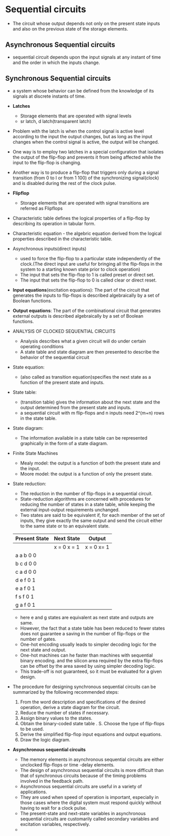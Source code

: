 # Sequential circuits
* The circuit whose output depends not only on the present state inputs and also on the previous state of the storage elements.

## Asynchronous Sequential circuits
* sequential circuit depends upon the input signals at any instant of time and the order in which the inputs change.

## Synchronous Sequential circuits
* a system whose behavior can be defined from the knowledge of its signals at discrete instants of time.

* **Latches**
	* Storage elements that are operated with signal levels
	* sr latch, d latch(transparent latch)
	
* Problem with the latch is when the control signal is active level according to the input the output changes, but as long as the input changes when the control signal is active, the output will be changed.
* One way is to employ two latches in a special configuration that isolates the output of the flip-flop and prevents it from being affected while the input to the flip-flop is changing.
* Another way is to produce a flip-flop that triggers only during a signal transition (from 0 to I or from 1 100) of the synchronizing signal(clock) and is disabled during the rest of the clock pulse. 
* **Flipflop**
	* Storage elements that are operated with signal transitions are referred as Flipflops
* Characteristic table defines the logical properties of a flip-flop by describing its operation in tabular form.
* Characteristic equation - the algebric equation derived from the logical properties described in the characteristic table.
* Asynchronous inputs(direct inputs)
	* used to force the flip-flop to a particular state independently of the clock.(The direct input are useful for bringing all the flip-flops in the system to a starting known state prior to clock operation)
	* The input that sets the flip-flop to 1 is called preset or direct set.
	* The input that sets the flip-flop to 0 is called clear or direct reset.

* **Input equations**(excitation equations): The part of the circuit that generates the inputs to flip-flops is described algebraically by a set of Boolean functions.
* **Output equations**: The part of the combinational circuit that generates external outputs is described algebraically by a set of Boolean functions.

* ANALYSIS OF CLOCKED SEQUENTIAL CIRCUITS
	* Analysis describes what a given circuit will do under certain operating conditions
	* A state table and state diagram are then presented to describe the behavior of the sequential circuit
* State equation:
	* (also called as transition equation)specifies the next state as a function of the present state and inputs.
* State table:
	* (transition table) gives the information about the next state and the output determined from the present state and inputs.
	* a sequential circuit with m flip-flops and n inputs need 2^(m+n) rows in the state table.
* State diagram:
	* The information available in a state table can be represented graphically in the form of a state diagram.
	
* Finite State Machines
	* Mealy model: the output is a function of both the present state and the input.
	* Moore model: the output is a function of only the present state.

* State reduction:
	* The reduction in the number of flip-flops in a sequential circuit.
	* State-reduction algorithms are concerned with procedures for reducing the number of states in a state table, while keeping the external input-output requirements unchanged.
	* Two states are said to be equivalent if, for each member of the set of inputs, they give exactly the same output and send the circuit either to the same state or to an equivalent state.
	
	|Present State | Next State| Output|
	|--|--|--|
	||x = 0 x = 1 |x = 0 x= 1|
	|a a b 0 0|
	|b c d 0 0|
	|c a d 0 0|
	|d e f 0 1|
	|e a f 0 1|
	|f s f 0 1|
	|g a f 0 1|
	* here e and g states are equivalent as next state and outputs are same.
	* However, the fact that a state table has been reduced to fewer states does not guarantee a saving in the number of flip-flops or the number of gates.
	* One-hot encoding usually leads to simpler decoding logic for the next state and output.
	* One-hot machines can he faster than machines with sequential binary encoding. and the silicon area required by the extra flip-flops can be offset by the area saved by using simpler decoding logic.
	* This trade-off is not guaranteed, so it must be evaluated for a given design.

* The procedure for designing synchronous sequential circuits can be summarized by the following recommended steps:
	1. From the word description and specifications of the desired operation, derive a state diagram for the circuit.
	2. Reduce the number of states if necessary.
	3. Assign binary values to the states.
	4. Obtain the binary-coded state table .
	S. Choose the type of flip-flops to be used.
	6. Derive the simplified flip-flop input equations and output equations.
	7. Draw the logic diagram.



* **Asynchronous sequential circuits**
	* The memory elements in asynchronous sequential circuits are either unclocked flip-flops or time -delay elements.
	* The design of asynchronous sequential circuits is more difficult than that of synchronous circuits because of the timing problems involved in the feedback path.
	* Asynchronous sequential circuits are useful in a variety of applications.
	* They are used when speed of operation is important, especially in those cases where the digital system must respond quickly without having to wait for a clock pulse.
	* The present-state and next-state variables in asynchronous sequential circuits are customarily called secondary variables and excitation variables, respectively.
	* 


























